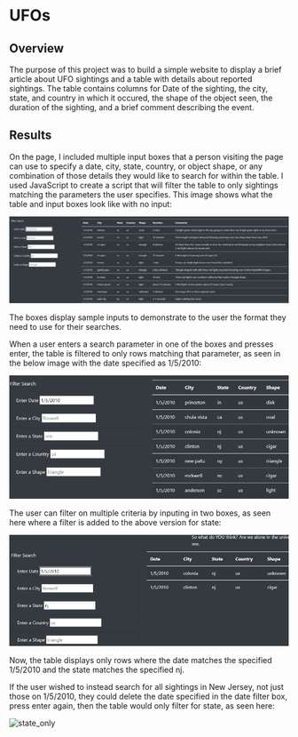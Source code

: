 # UFOs

## Overview

The purpose of this project was to build a simple website to display a brief article about UFO sightings and a table with details about reported sightings.  The table contains columns for Date of the sighting, the city, state, and country in which it occured, the shape of the object seen, the duration of the sighting, and a brief comment describing the event.  

## Results

On the page, I included multiple input boxes that a person visiting the page can use to specify a date, city, state, country, or object shape, or any combination of those details they would like to search for within the table.  I used JavaScript to create a script that will filter the table to only sightings matching the parameters the user specifies.  This image shows what the table and input boxes look like with no input:

![no_filters](resources/no_filters.png)

The boxes display sample inputs to demonstrate to the user the format they need to use for their searches.

When a user enters a search parameter in one of the boxes and presses enter, the table is filtered to only rows matching that parameter, as seen in the below image with the date specified as 1/5/2010:

![date_only](resources/date_filter.png)

The user can filter on multiple criteria by inputing in two boxes, as seen here where a filter is added to the above version for state:

![two_filters](resources/two_filters.png)

Now, the table displays only rows where the date matches the specified 1/5/2010 and the state matches the specified nj.

If the user wished to instead search for all sightings in New Jersey, not just those on 1/5/2010, they could delete the date specified in the date filter box, press enter again, then the table would only filter for state, as seen here:

![state_only](state_filter.png)



